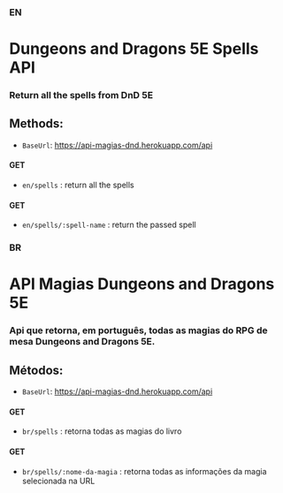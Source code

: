 ### EN
# Dungeons and Dragons 5E Spells API
### Return all the spells from DnD 5E

## Methods:
- `BaseUrl`:  https://api-magias-dnd.herokuapp.com/api
#### GET
- `en/spells` : return all the spells
#### GET
- `en/spells/:spell-name` : return the passed spell

### BR
# API Magias Dungeons and Dragons 5E
### Api que retorna, em português, todas as magias do RPG de mesa Dungeons and Dragons 5E.

## Métodos:
- `BaseUrl`:  https://api-magias-dnd.herokuapp.com/api
#### GET
- `br/spells` : retorna todas as magias do livro
#### GET
- `br/spells/:nome-da-magia` : retorna todas as informações da magia selecionada na URL



